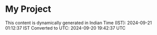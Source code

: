 # My Project

This content is dynamically generated in Indian Time (IST): 2024-09-21 01:12:37 IST
Converted to UTC: 2024-09-20 19:42:37 UTC
